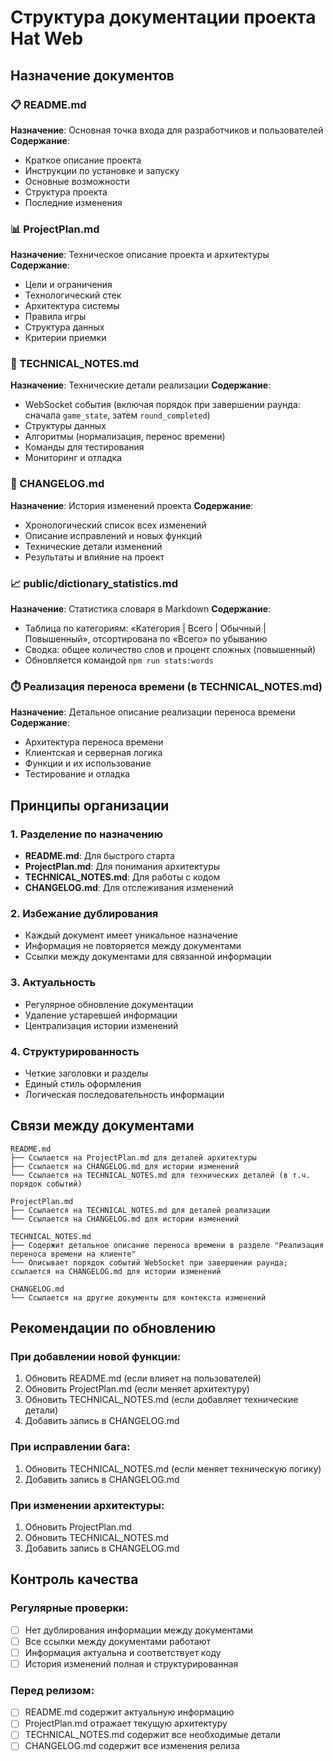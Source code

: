 # Структура документации проекта Hat Web

## Назначение документов

### 📋 README.md
**Назначение**: Основная точка входа для разработчиков и пользователей
**Содержание**: 
- Краткое описание проекта
- Инструкции по установке и запуску
- Основные возможности
- Структура проекта
- Последние изменения

### 📊 ProjectPlan.md
**Назначение**: Техническое описание проекта и архитектуры
**Содержание**:
- Цели и ограничения
- Технологический стек
- Архитектура системы
- Правила игры
- Структура данных
- Критерии приемки

### 🔧 TECHNICAL_NOTES.md
**Назначение**: Технические детали реализации
**Содержание**:
- WebSocket события (включая порядок при завершении раунда: сначала `game_state`, затем `round_completed`)
- Структуры данных
- Алгоритмы (нормализация, перенос времени)
- Команды для тестирования
- Мониторинг и отладка

### 📝 CHANGELOG.md
**Назначение**: История изменений проекта
**Содержание**:
- Хронологический список всех изменений
- Описание исправлений и новых функций
- Технические детали изменений
- Результаты и влияние на проект

### 📈 public/dictionary_statistics.md
**Назначение**: Статистика словаря в Markdown
**Содержание**:
- Таблица по категориям: «Категория | Всего | Обычный | Повышенный», отсортирована по «Всего» по убыванию
- Сводка: общее количество слов и процент сложных (повышенный)
- Обновляется командой `npm run stats:words`

### ⏱️ Реализация переноса времени (в TECHNICAL_NOTES.md)
**Назначение**: Детальное описание реализации переноса времени
**Содержание**:
- Архитектура переноса времени
- Клиентская и серверная логика
- Функции и их использование
- Тестирование и отладка

## Принципы организации

### 1. Разделение по назначению
- **README.md**: Для быстрого старта
- **ProjectPlan.md**: Для понимания архитектуры
- **TECHNICAL_NOTES.md**: Для работы с кодом
- **CHANGELOG.md**: Для отслеживания изменений

### 2. Избежание дублирования
- Каждый документ имеет уникальное назначение
- Информация не повторяется между документами
- Ссылки между документами для связанной информации

### 3. Актуальность
- Регулярное обновление документации
- Удаление устаревшей информации
- Централизация истории изменений

### 4. Структурированность
- Четкие заголовки и разделы
- Единый стиль оформления
- Логическая последовательность информации

## Связи между документами

```
README.md
├── Ссылается на ProjectPlan.md для деталей архитектуры
├── Ссылается на CHANGELOG.md для истории изменений
└── Ссылается на TECHNICAL_NOTES.md для технических деталей (в т.ч. порядок событий)

ProjectPlan.md
├── Ссылается на TECHNICAL_NOTES.md для деталей реализации
└── Ссылается на CHANGELOG.md для истории изменений

TECHNICAL_NOTES.md
├── Содержит детальное описание переноса времени в разделе "Реализация переноса времени на клиенте"
└── Описывает порядок событий WebSocket при завершении раунда; ссылается на CHANGELOG.md для истории изменений

CHANGELOG.md
└── Ссылается на другие документы для контекста изменений
```

## Рекомендации по обновлению

### При добавлении новой функции:
1. Обновить README.md (если влияет на пользователей)
2. Обновить ProjectPlan.md (если меняет архитектуру)
3. Обновить TECHNICAL_NOTES.md (если добавляет технические детали)
4. Добавить запись в CHANGELOG.md

### При исправлении бага:
1. Обновить TECHNICAL_NOTES.md (если меняет техническую логику)
2. Добавить запись в CHANGELOG.md

### При изменении архитектуры:
1. Обновить ProjectPlan.md
2. Обновить TECHNICAL_NOTES.md
3. Добавить запись в CHANGELOG.md

## Контроль качества

### Регулярные проверки:
- [ ] Нет дублирования информации между документами
- [ ] Все ссылки между документами работают
- [ ] Информация актуальна и соответствует коду
- [ ] История изменений полная и структурированная

### Перед релизом:
- [ ] README.md содержит актуальную информацию
- [ ] ProjectPlan.md отражает текущую архитектуру
- [ ] TECHNICAL_NOTES.md содержит все необходимые детали
- [ ] CHANGELOG.md содержит все изменения релиза
